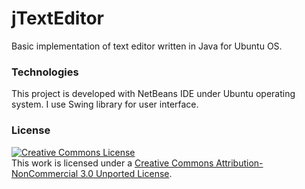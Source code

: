 jTextEditor
===========

Basic implementation of text editor written in Java for Ubuntu OS.

<h3>Technologies</h3>
This project is developed with NetBeans IDE under Ubuntu operating system. I use Swing library for user interface.

<h3>License</h3>

<a rel="license" href="http://creativecommons.org/licenses/by-nc/3.0/"><img alt="Creative Commons License" style="border-width:0" src="http://i.creativecommons.org/l/by-nc/3.0/88x31.png" /></a><br />This work is licensed under a <a rel="license" href="http://creativecommons.org/licenses/by-nc/3.0/">Creative Commons Attribution-NonCommercial 3.0 Unported License</a>.
